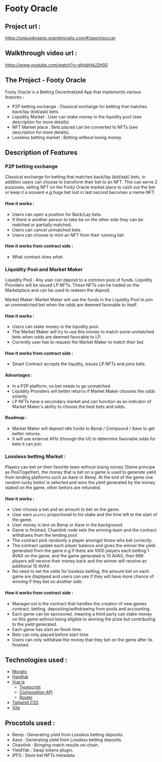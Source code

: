 # Footy Oracle

## Project url :

https://sneuxiknspgx.grandmoralis.com/#/sport/soccer

## Walkthrough video url : 

https://www.youtube.com/watch?v=gHobHdJ2H00

## The Project - Footy Oracle

 Footy Oracle is a Betting Decentralized App that implements various features : 
 - P2P betting exchange : Classical exchange for betting that matches back/lay (bid/ask) bets.
 - Liquidity Market : User can stake money in the liquidity pool (see description for more details).
 - NFT Market place : Bets placed can be converted to NFTs (see description for more details).
 - Lossless betting market : Betting without losing money.
 

## Description of Features

### P2P betting exchange 
Classical exchange for betting that matches back/lay (bid/ask) bets, in addition users can choose to transform their bet to an NFT. This can serve 2 purposes, selling NFT on the Footy Oracle market place to cash out the bet or keep it a souvent e.g huge bet lost in last second becomes a meme NFT.

#### How it works : 
- Users can open a position for Back/Lay bets.
- If there is another person to take be on the other side they can be matched or partially matched.
- Users can cancel unmatched bets.
- Users can choose to mint an NFT from their running bet.

#### How it works from contract side : 
- What contract does what.

### Liquidity Pool and Market Maker
Liquidity Pool : Any user can deposit to a common pool of funds. Liquidity Providers will be issued LP NFTs. These NFTs can be traded on the Marketplace and can be used to redeem the deposit. 

Market Maker: Market Maker will use the funds in the Liquidity Pool to join an unmmatched bet when the odds are deemed favorable to itself.

#### How it works : 
- Users can stake money in the liquidity pool.
- The Market Maker will try to use this money to match some unmatched bets when odds are deemed favorable to LP.
- Currently user has to request the Market Maker to match their bet.

#### How it works from contract side : 
- Smart Contract accepts the liqudity, issues LP NFTs and joins bets. 

#### Advantages : 
- In a P2P platform, no bet needs to go unmatched. 
- Liquidity Providers will better returns if Market Maker chooses the odds smartly. 
- LP NFTs have a secondary market and can function as an indicator of Market Maker's ability to choose the best bets and odds. 

#### Roadmap : 
- Market Maker will deposit idle funds to Benqi / Compound / Aave to get better returns. 
- It will use external APIs (through the UI) to determine favorable odds for bets it can join. 



### Lossless betting Market :
Players can bet on their favorite team without losing money (Same principe as PoolTogether), the money that is bet on a game is used to generate yield from lending platforms such as Aave or Benqi. At the end of the game one random lucky bettor is selected and wins the yield generated by the money staked on the game, other bettors are refunded.

#### How it works : 
- User choose a bet and an amount to bet on the game.
- User earn `points` proportional to his stake and the time left to the start of the game.
- User money is lent on Benqi or Aave in the background.
- Game is finished, Chainlink node sets the winning team and the contract withdraws from the lending pool.
- The contract pick randomly a player amongst those who bet correctly.
- The contract update each player balance and gives the winner the yield generated from the game e.g if there are 1000 players each betting 1 AVAX on the game, and the game generated is 10 AVAX, then 999 players will receive their money back and the winner will receive an additional 10 AVAX.
- No need to set the odds for lossless betting, the amount bet on each game are displayed and users can see if they will have more chance of winning if they bet on another side.

#### How it works from contract side :
- Manager.sol is the contract that handles the creation of new games contract, betting, depositing/withdrawing from pools and accounting.
- Each game can be sponsored, meaning a third party can stake money on this game without being eligible to winning the prize but contributing to the yield generated.
- Each game has start an finish time.
- Bets can only placed before start time.
- Users can only withdraw the money that they bet on the game after its finished.

## Technologies used :
* [Moralis](https://docs.moralis.io/)
* [Hardhat](https://hardhat.org/)
* [Vue.js](https://v3.vuejs.org/)
    * [Typescript](https://v3.vuejs.org/guide/typescript-support.html)
    * [Composition API](https://v3.vuejs.org/guide/composition-api-introduction.html)
    * [Router](https://next.router.vuejs.org/)
* [Tailwind CSS](https://tailwindcss.com/)
* [Vite](https://vitejs.dev/)


## Procotols used :
- Benqi : Generating yield from Lossless betting deposits.
- Aave :  Generating yield from Lossless betting deposits.
- Chainlink : Bringing match results on-chain.
- YieldYak : Swap tokens plugin.
- IPFS : Store bet NFTs metadata.


    
